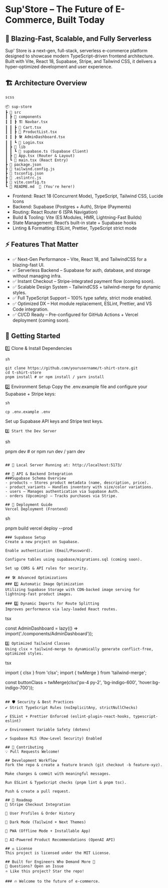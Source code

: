 # Sup'Store – The Future of E-Commerce, Built Today


## 🚀 Blazing-Fast, Scalable, and Fully Serverless
Sup' Store is a next-gen, full-stack, serverless e-commerce platform designed to showcase modern TypeScript-driven frontend architecture. Built with Vite, React 18, Supabase, Stripe, and Tailwind CSS, it delivers a hyper-optimized development and user experience.

## 🏗️ Architecture Overview
```
scss

📦 sup-store
┣ 📂 src
┃ ┣ 📂 components
┃ ┃ ┣ 🏗 Navbar.tsx
┃ ┃ ┣ 🛒 Cart.tsx
┃ ┃ ┣ 🏬 ProductList.tsx
┃ ┃ ┣ 🛠 AdminDashboard.tsx
┃ ┃ ┗ 🔐 Login.tsx
┃ ┣ 📂 lib
┃ ┃ ┗ 🔗 supabase.ts (Supabase Client)
┃ ┣ 📜 App.tsx (Router & Layout)
┃ ┗ 📜 main.tsx (React Entry)
┣ 📜 package.json
┣ 📜 tailwind.config.js
┣ 📜 tsconfig.json
┣ 📜 .eslintrc.js
┣ 📜 vite.config.ts
┗ 📜 README.md  🚀 (You're here!)
```
- Frontend: React 18 (Concurrent Mode), TypeScript, Tailwind CSS, Lucide Icons
- Backend: Supabase (Postgres + Auth), Stripe (Payments)
- Routing: React Router 6 (SPA Navigation)
- Build & Tooling: Vite (ES Modules, HMR, Lightning-Fast Builds)
- State Management: React’s built-in state + Supabase hooks
- Linting & Formatting: ESLint, Prettier, TypeScript strict mode

## ⚡ Features That Matter
- ✅ Next-Gen Performance – Vite, React 18, and TailwindCSS for a blazing-fast UI.
- ✅ Serverless Backend – Supabase for auth, database, and storage without managing infra.
- ✅ Instant Checkout – Stripe-integrated payment flow (coming soon).
- ✅ Scalable Design System – TailwindCSS + tailwind-merge for dynamic styles.
- ✅ Full TypeScript Support – 100% type safety, strict mode enabled.
- ✅ Optimized DX – Hot module replacement, ESLint, Prettier, and VS Code integration.
- ✅ CI/CD Ready – Pre-configured for GitHub Actions + Vercel deployment (coming soon).

## 🚀 Getting Started
1️⃣ Clone & Install Dependencies
```
sh

git clone https://github.com/yourusername/t-shirt-store.git
cd t-shirt-store
pnpm install # or npm install / yarn install
```
2️⃣ Environment Setup
Copy the .env.example file and configure your Supabase + Stripe keys:
```
sh

cp .env.example .env
```
Set up Supabase API keys and Stripe test keys.
```
3️⃣ Start the Dev Server
```
sh

pnpm dev # or npm run dev / yarn dev
```

## 🚀 Local Server Running at: http://localhost:5173/

## 🔌 API & Backend Integration
###Supabase Schema Overview
- products – Stores product metadata (name, description, price).
- product_variants – Handles inventory with size/color variations.
- users – Manages authentication via Supabase Auth.
- orders (Upcoming) – Tracks purchases via Stripe.

## 📡 Deployment Guide
Vercel Deployment (Frontend)
```
sh

pnpm build
vercel deploy --prod
```
### Supabase Setup
Create a new project on Supabase.

Enable authentication (Email/Password).

Configure tables using supabase/migrations.sql (coming soon).

Set up CORS & API rules for security.

## 🛠 Advanced Optimizations
### 1️⃣ Automatic Image Optimization
Utilizing Supabase Storage with CDN-backed image serving for lightning-fast product images.

### 2️⃣ Dynamic Imports for Route Splitting
Improves performance via lazy-loaded React routes.
```
tsx


const AdminDashboard = lazy(() => import('./components/AdminDashboard'));
```
3️⃣ Optimized Tailwind Classes
Using clsx + tailwind-merge to dynamically generate conflict-free, optimized styles.
```
tsx

import { clsx } from 'clsx';
import { twMerge } from 'tailwind-merge';

const buttonClass = twMerge(clsx('px-4 py-2', 'bg-indigo-600', 'hover:bg-indigo-700'));
```

## 🛡️ Security & Best Practices
✔ Strict TypeScript Rules (noImplicitAny, strictNullChecks)

✔ ESLint + Prettier Enforced (eslint-plugin-react-hooks, typescript-eslint)

✔ Environment Variable Safety (dotenv)

✔ Supabase RLS (Row-Level Security) Enabled

## 🤝 Contributing
💡 Pull Requests Welcome!

## Development Workflow
Fork the repo & create a feature branch (git checkout -b feature-xyz).

Make changes & commit with meaningful messages.

Run ESLint & TypeScript checks (pnpm lint & pnpm tsc).

Push & create a pull request.

## 🎯 Roadmap
📌 Stripe Checkout Integration

📌 User Profiles & Order History

📌 Dark Mode (Tailwind + Next Themes)

📌 PWA (Offline Mode + Installable App)

📌 AI-Powered Product Recommendations (OpenAI API)

## ⚖️ License
This project is licensed under the MIT License.

## Built for Engineers Who Demand More 🚀
💬 Questions? Open an Issue
⭐ Like this project? Star the repo!

### 🔥 Welcome to the future of e-commerce.
